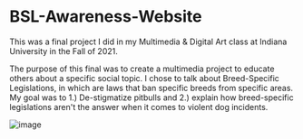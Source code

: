 # BSL-Awareness-Website

This was a final project I did in my Multimedia & Digital Art class at Indiana University in the Fall of 2021.

The purpose of this final was to create a multimedia project to educate others about a specific social topic. I chose to talk about Breed-Specific Legislations, in which are laws that ban specific breeds from specific areas. My goal was to 1.) De-stigmatize pitbulls and 2.) explain how breed-specific legislations aren't the answer when it comes to violent dog incidents. 

![image](https://user-images.githubusercontent.com/92646764/148628265-704322c8-1019-41f1-9eb8-5e78cfebaa6d.png)
